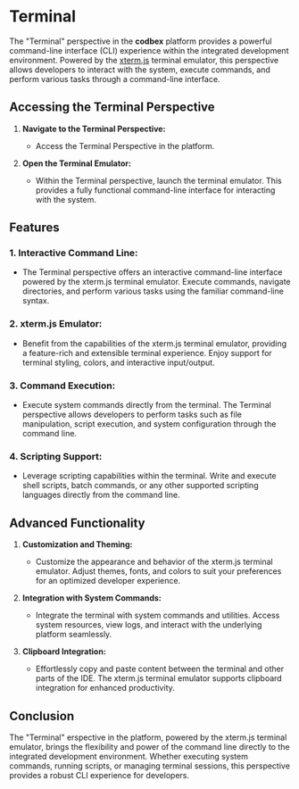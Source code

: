 # Terminal

The "Terminal" perspective in the __codbex__ platform provides a powerful command-line interface (CLI) experience within the integrated development environment. Powered by the [xterm.js](https://xtermjs.org/) terminal emulator, this perspective allows developers to interact with the system, execute commands, and perform various tasks through a command-line interface.

## Accessing the Terminal Perspective

1. **Navigate to the Terminal Perspective:**
   - Access the Terminal Perspective in the platform.

2. **Open the Terminal Emulator:**
   - Within the Terminal perspective, launch the terminal emulator. This provides a fully functional command-line interface for interacting with the system.

## Features

### 1. **Interactive Command Line:**
   - The Terminal perspective offers an interactive command-line interface powered by the xterm.js terminal emulator. Execute commands, navigate directories, and perform various tasks using the familiar command-line syntax.

### 2. **xterm.js Emulator:**
   - Benefit from the capabilities of the xterm.js terminal emulator, providing a feature-rich and extensible terminal experience. Enjoy support for terminal styling, colors, and interactive input/output.

### 3. **Command Execution:**
   - Execute system commands directly from the terminal. The Terminal perspective allows developers to perform tasks such as file manipulation, script execution, and system configuration through the command line.

### 4. **Scripting Support:**
   - Leverage scripting capabilities within the terminal. Write and execute shell scripts, batch commands, or any other supported scripting languages directly from the command line.

## Advanced Functionality

1. **Customization and Theming:**
   - Customize the appearance and behavior of the xterm.js terminal emulator. Adjust themes, fonts, and colors to suit your preferences for an optimized developer experience.

2. **Integration with System Commands:**
   - Integrate the terminal with system commands and utilities. Access system resources, view logs, and interact with the underlying platform seamlessly.

3. **Clipboard Integration:**
   - Effortlessly copy and paste content between the terminal and other parts of the IDE. The xterm.js terminal emulator supports clipboard integration for enhanced productivity.

## Conclusion

The "Terminal" erspective in the platform, powered by the xterm.js terminal emulator, brings the flexibility and power of the command line directly to the integrated development environment. Whether executing system commands, running scripts, or managing terminal sessions, this perspective provides a robust CLI experience for developers.

